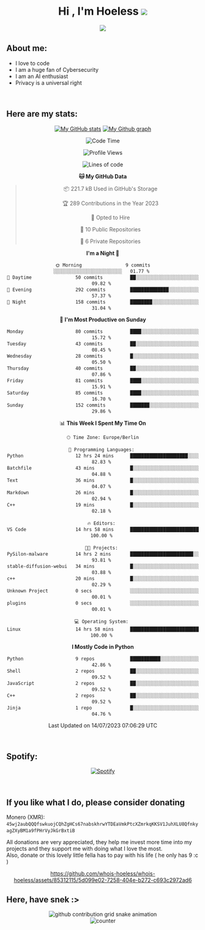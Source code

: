 <h1 align="center">Hi , I'm Hoeless <img src="https://media.giphy.com/media/hvRJCLFzcasrR4ia7z/giphy.gif" width="35"></h1>
<p align="center">
  <a href="https://github.com/whois-hoeless"><img src="https://readme-typing-svg.demolab.com?font=Roboto+Mono&weight=300&size=28&duration=4000&pause=100&color=C109F7&center=true&vCenter=true&width=580&height=127&lines=I'm+a+programmer;I'm+an+AI+enthusiast;I'm+a+big+fan+of+Neural+Networks;I'm+interested+in+Computer+Science;I+love+Cybersecurity;By+the+way+I+use+Arch+%F0%9F%92%80"></a>
</p>

## About me:

- I love to code
- I am a huge fan of Cybersecurity
- I am an AI enthusiast
- Privacy is a universal right

<br>

## Here are my stats:

<div align="center">
    
 [![My GitHub stats](https://github-readme-stats.vercel.app/api?username=whois-hoeless&count_private=true&show_icons=true&theme=radical)](https://github.com/whois-hoeless)
 [![My Github graph](http://github-profile-summary-cards.vercel.app/api/cards/profile-details?username=whois-hoeless&theme=radical)](https://github.com/whois-hoeless)

<!--START_SECTION:waka-->
![Code Time](http://img.shields.io/badge/Code%20Time-62%20hrs%203%20mins-blue)

![Profile Views](http://img.shields.io/badge/Profile%20Views-13-blue)

![Lines of code](https://img.shields.io/badge/From%20Hello%20World%20I%27ve%20Written-31.1%20thousand%20lines%20of%20code-blue)

**🐱 My GitHub Data** 

> 📦 221.7 kB Used in GitHub's Storage 
 > 
> 🏆 289 Contributions in the Year 2023
 > 
> 💼 Opted to Hire
 > 
> 📜 10 Public Repositories 
 > 
> 🔑 6 Private Repositories 
 > 
**I'm a Night 🦉** 

```text
🌞 Morning                9 commits           ░░░░░░░░░░░░░░░░░░░░░░░░░   01.77 % 
🌆 Daytime                50 commits          ██░░░░░░░░░░░░░░░░░░░░░░░   09.82 % 
🌃 Evening                292 commits         ██████████████░░░░░░░░░░░   57.37 % 
🌙 Night                  158 commits         ████████░░░░░░░░░░░░░░░░░   31.04 % 
```
📅 **I'm Most Productive on Sunday** 

```text
Monday                   80 commits          ████░░░░░░░░░░░░░░░░░░░░░   15.72 % 
Tuesday                  43 commits          ██░░░░░░░░░░░░░░░░░░░░░░░   08.45 % 
Wednesday                28 commits          █░░░░░░░░░░░░░░░░░░░░░░░░   05.50 % 
Thursday                 40 commits          ██░░░░░░░░░░░░░░░░░░░░░░░   07.86 % 
Friday                   81 commits          ████░░░░░░░░░░░░░░░░░░░░░   15.91 % 
Saturday                 85 commits          ████░░░░░░░░░░░░░░░░░░░░░   16.70 % 
Sunday                   152 commits         ███████░░░░░░░░░░░░░░░░░░   29.86 % 
```


📊 **This Week I Spent My Time On** 

```text
🕑︎ Time Zone: Europe/Berlin

💬 Programming Languages: 
Python                   12 hrs 24 mins      █████████████████████░░░░   82.83 % 
Batchfile                43 mins             █░░░░░░░░░░░░░░░░░░░░░░░░   04.88 % 
Text                     36 mins             █░░░░░░░░░░░░░░░░░░░░░░░░   04.07 % 
Markdown                 26 mins             █░░░░░░░░░░░░░░░░░░░░░░░░   02.94 % 
C++                      19 mins             █░░░░░░░░░░░░░░░░░░░░░░░░   02.18 % 

🔥 Editors: 
VS Code                  14 hrs 58 mins      █████████████████████████   100.00 % 

🐱‍💻 Projects: 
PySilon-malware          14 hrs 2 mins       ███████████████████████░░   93.81 % 
stable-diffusion-webui   34 mins             █░░░░░░░░░░░░░░░░░░░░░░░░   03.88 % 
c++                      20 mins             █░░░░░░░░░░░░░░░░░░░░░░░░   02.29 % 
Unknown Project          0 secs              ░░░░░░░░░░░░░░░░░░░░░░░░░   00.01 % 
plugins                  0 secs              ░░░░░░░░░░░░░░░░░░░░░░░░░   00.01 % 

💻 Operating System: 
Linux                    14 hrs 58 mins      █████████████████████████   100.00 % 
```

**I Mostly Code in Python** 

```text
Python                   9 repos             ███████████░░░░░░░░░░░░░░   42.86 % 
Shell                    2 repos             ██░░░░░░░░░░░░░░░░░░░░░░░   09.52 % 
JavaScript               2 repos             ██░░░░░░░░░░░░░░░░░░░░░░░   09.52 % 
C++                      2 repos             ██░░░░░░░░░░░░░░░░░░░░░░░   09.52 % 
Jinja                    1 repo              █░░░░░░░░░░░░░░░░░░░░░░░░   04.76 % 
```




 Last Updated on 14/07/2023 07:06:29 UTC
<!--END_SECTION:waka-->
</div>
<br>

## Spotify:

<div align="center">

[![Spotify](https://whois-hoeless.vercel.app/api/spotify?background_color=0d1117&border_color=090d13)](https://open.spotify.com/user/heanchenhorst)
</div>

<br>

## If you like what I do, please consider donating

Monero (XMR): ```45wj2aubQQQfswkuojCQhZgHCs67nabskhrwYTDEaVmkPtcXZmrkqKKSV1JuhXLU8QfnkyagZXyBM1a9fPHrVyJkGrBxtiB```

All donations are very appreciated, they help me invest more time into my projects and they support me with doing what I love the most.  
Also, donate or this lovely little fella has to pay with his life (  he only has 9 :c  )

<div align="center">


https://github.com/whois-hoeless/whois-hoeless/assets/85312115/5d099e02-7258-404e-b272-c693c2972ad6


</div>

## Here, have snek :>
<div align="center">
<picture>
  <source media="(prefers-color-scheme: dark)" srcset="https://raw.githubusercontent.com/whois-hoeless/whois-hoeless/output/github-contribution-grid-snake-dark.svg">
  <source media="(prefers-color-scheme: light)" srcset="https://raw.githubusercontent.com/whois-hoeless/whois-hoeless/output/github-contribution-grid-snake.svg">
  <img alt="github contribution grid snake animation" src="https://raw.githubusercontent.com/whois-hoeless/whois-hoeless/output/github-contribution-grid-snake.svg">
</div>

<div align="center">
  <img src="https://moe-counter.glitch.me/get/@hoeless_count?theme=rule34" alt="counter" />
</div>
